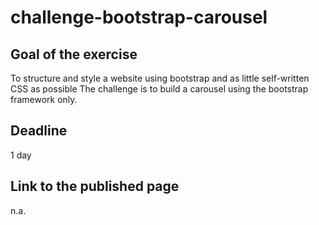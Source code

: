 # challenge-bootstrap-carousel

## Goal of the exercise
To structure and style a website using bootstrap and as little self-written CSS as possible
The challenge is to build a carousel using the bootstrap framework only.

## Deadline
1 day

## Link to the published page
n.a.